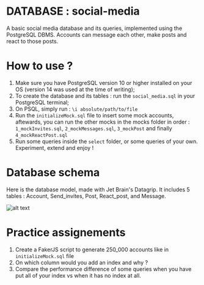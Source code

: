 # DATABASE : social-media
A basic social media database and its queries, implemented using the PostgreSQL DBMS. Accounts can message each other, make posts and react to those posts.

# How to use ? 
1. Make sure you have PostgreSQL version 10 or higher installed on your OS (version 14 was used at the time of writing);
2. To create the database and its tables : run the `social_media.sql` in your PostgreSQL terminal; 
3. On PSQL, simply run : `\i absolute/path/to/file`
4. Run the `initializeMock.sql` file to insert some mock accounts, aftewards, you can run the other mocks in the mocks folder in order : `1_mockInvites.sql`, `2_mockMessages.sql`, `3_mockPost` and finally `4_mockReactPost.sql`
5. Run some queries inside the `select` folder, or some queries of your own. Experiment, extend and enjoy !

# Database schema
Here is the database model, made with Jet Brain's Datagrip. It includes 5 tables : Account, Send_invites, Post, React_post, and Message. 

![alt text](https://github.com/tokyramarozaka/social-media/blob/main/assets/Diagram.png)

# Practice assignements
1. Create a FakerJS script to generate 250_000 accounts like in `initializeMock.sql` file
2. On which column would you add an index and why ? 
3. Compare the performance difference of some queries when you have put all of your index vs when it has no index at all.
